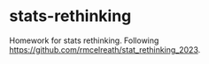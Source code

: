 # stats-rethinking

Homework for stats rethinking. Following https://github.com/rmcelreath/stat_rethinking_2023.
